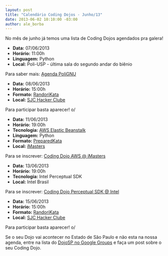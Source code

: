 ```yaml
--- 
layout: post
title: "Calendário Coding Dojos - Junho/13"
date: 2013-06-02 10:10:00 -03:00
author: ale_borba
---
```


No mês de junho já temos uma lista de Coding Dojos agendados pra galera!

+ **Data:** 07/06/2013
+ **Horário:** 11:00h
+ **Linguagem:** Python
+ **Local:** Poli-USP - última sala do segundo andar do biênio

Para saber mais:
[Agenda PoliGNU](http://www.polignu.org/agenda)

+ **Data:** 08/06/2013
+ **Horário:** 15:00h
+ **Formato:** [RandoriKata](http://codingdojo.org/cgi-bin/wiki.pl?RandoriKata)
+ **Local:** [SJC Hacker Clube](http://sjchackerclube.com.br/)

Para participar basta aparecer! o/

+ **Data:** 11/06/2013
+ **Horário:** 19:00h
+ **Tecnologia:** [AWS Elastic Beanstalk](http://aws.amazon.com/pt/elasticbeanstalk/)
+ **Linguagem:** Python
+ **Formato:** [PreparedKata](http://codingdojo.org/cgi-bin/wiki.pl?PreparedKata)
+ **Local:** [iMasters](https://imasters.com.br)

Para se inscrever:
[Coding Dojo AWS @ iMasters](http://credencial.imasters.com.br/coding-dojo-imasters-aws-beanstalk)

+ **Data:** 13/06/2013
+ **Horário:** 19:00h
+ **Tecnologia:** Intel Perceptual SDK
+ **Local:** Intel Brasil

Para se inscrever:
[Coding Dojo Perceptual SDK @ Intel](http://software.intel.com/pt-br/blogs/2013/05/29/intel-perceptual-night)

+ **Data:** 15/06/2013
+ **Horário:** 15:00h
+ **Formato:** [RandoriKata](http://codingdojo.org/cgi-bin/wiki.pl?RandoriKata)
+ **Local:** [SJC Hacker Clube](http://sjchackerclube.com.br/)

Para participar basta aparecer! o/

Se o seu Dojo vai acontecer no Estado de São Paulo e não esta na nossa agenda, entre na lista do [DojoSP no Google Groups](https://groups.google.com/forum/#!forum/dojo_sp) e faça um post sobre o seu Coding Dojo.
